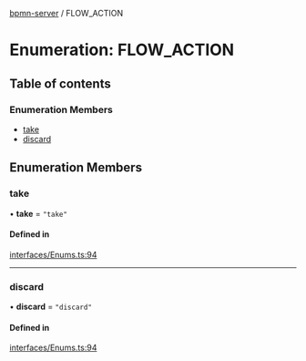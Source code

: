 [bpmn-server](../readme.md) / FLOW\_ACTION

# Enumeration: FLOW\_ACTION

## Table of contents

### Enumeration Members

- [take](FLOW_ACTION.md#take)
- [discard](FLOW_ACTION.md#discard)

## Enumeration Members

### take

• **take** = ``"take"``

#### Defined in

[interfaces/Enums.ts:94](https://github.com/bpmnServer/bpmn-server/blob/4a25965/src/interfaces/Enums.ts#L94)

___

### discard

• **discard** = ``"discard"``

#### Defined in

[interfaces/Enums.ts:94](https://github.com/bpmnServer/bpmn-server/blob/4a25965/src/interfaces/Enums.ts#L94)
